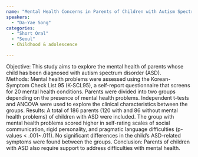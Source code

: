 ```yaml
---
name: "Mental Health Concerns in Parents of Children with Autism Spectrum Disorder"
speakers:
  - "Da-Yae Song"
categories:
  - "Short Oral"
  - "Seoul"
  - Childhood & adolescence

---
```


Objective: This study aims to explore the mental health of parents whose child has been diagnosed with autism spectrum disorder (ASD).  
Methods: Mental health problems were assessed using the Korean-Symptom Check List 95 (K-SCL95), a self-report questionnaire that screens for 20 mental health conditions. Parents were divided into two groups depending on the presence of mental health problems. Independent t-tests and ANCOVA were used to explore the clinical characteristics between the groups. 
Results: A total of 186 parents (120 with and 86 without mental health problems) of children with ASD were included. The group with mental health problems scored higher in self-rating scales of social communication, rigid personality, and pragmatic language difficulties (p-values < .001~.011). No significant differences in the child’s ASD-related symptoms were found between the groups. 
Conclusion: Parents of children with ASD also require support to address difficulties with mental health.
